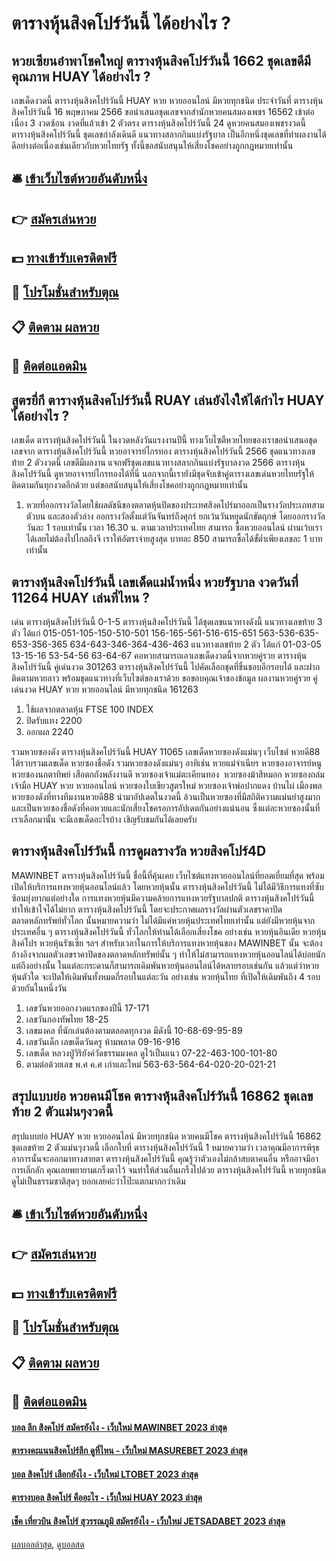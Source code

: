 # ตารางหุ้นสิงคโปร์วันนี้ ได้อย่างไร ?
## หวยเซียนอ๋าพาโชคใหญ่ ตารางหุ้นสิงคโปร์วันนี้ 1662 ชุดเลขดีมีคุณภาพ HUAY ได้อย่างไร ?
เลขเด็ดงวดนี้ ตารางหุ้นสิงคโปร์วันนี้ HUAY หวย หวยออนไลน์ มีหวยทุกชนิด ประจำวันที่ ตารางหุ้นสิงคโปร์วันนี้ 16 พฤษภาคม 2566 ขอนำเสนอชุดเลขจากสำนักหวยคนสมองเพชร 16562 เข้าต่อเนื่อง 3 งวดซ้อน งวดที่แล้วเข้า 2 ตัวตรง ตารางหุ้นสิงคโปร์วันนี้ 24 ดูหวยคนสมองเพชรงวดนี้ ตารางหุ้นสิงคโปร์วันนี้ ชุดเลขกำลังเดินดี แนวทางสลากกินแบ่งรัฐบาล เป็นอีกหนึ่งชุดเลขที่ทำผลงานได้ดีอย่างต่อเนื่องเช่นเดียวกับหวยไทยรัฐ ทั้งนี้ขอสนับสนุนให้เสี่ยงโชคอย่างถูกกฎหมายเท่านั้น

## 🛎 [เข้าเว็บไซต์หวยอันดับหนึ่ง](https://bit.ly/3BG5bNw)
## 👉 [สมัครเล่นหวย](https://bit.ly/3BG5bNw)
## 💵 [ทางเข้ารับเครดิตฟรี](https://bit.ly/3C3mvgS)
## 👑 [โปรโมชั่นสำหรับตุณ](https://bit.ly/3C3mvgS)
## 📋 [ติดตาม ผลหวย](https://bit.ly/3C3mvgS)
## 📱 [ติดต่อแอดมิน](https://bit.ly/3C3mvgS)

## สูตรยี่กี ตารางหุ้นสิงคโปร์วันนี้ RUAY เล่นยังไงให้ได้กำไร HUAY ได้อย่างไร ?
เลขเด็ด ตารางหุ้นสิงคโปร์วันนี้ ในงวดหลังวันแรงงานปีนี้ ทางเว็บไซตืหวยไทยของเราขอนำเสนอชุดเลขจาก ตารางหุ้นสิงคโปร์วันนี้ หวยอาจารย์ไกรทอง ตารางหุ้นสิงคโปร์วันนี้ 2566 ชุดแนวทางเลขท้าย 2 ตัวงวดนี้ เลขดีมีผลงาน แจกฟรีชุดเลขแนวทางสลากกินแบ่งรัฐบาลงวด 2566 ตารางหุ้นสิงคโปร์วันนี้ ดูหวยอาจารย์ไกรทองได้ที่นี่ นอกจากนี้เรายังมีชุดจับเข้าคู่ตารางเลขเด่นหวยไทยรัฐให้ติดตามกันทุกงวดอีกด้วย แต่ขอสนับสนุนให้เสี่ยงโชคอย่างถูกกฎหมายเท่านั้น
1. หวยที่ออกรางวัลโดยใช้ผลดัชนีของตลาดหุ้นปิดของประเทศสิงคโปร์มาออกเป็นรางวัลประเภทสามตัวบน และสองตัวล่าง ออกรางวัลตั้งแต่วันจันทร์ถึงศุกร์ ยกเว้นวันหยุดนักขัตฤกษ์ โดยออกรางวัลวันละ 1 รอบเท่านั้น เวลา 16.30 น. ตามเวลาประเทศไทย สามารถ ซื้อหวยออนไลน์ ผ่านเว้บเราได้เลยไม่ต้องไปไกลถึงจี เราให้อัตราจ่ายสูงสุด บาทละ 850 สามารถซื้อได้ขั้ต่ำเพียงเลขละ 1 บาทเท่านั้น

## ตารางหุ้นสิงคโปร์วันนี้ เลขเด็ดแม่น้ำหนึ่ง หวยรัฐบาล งวดวันที่ 11264 HUAY เล่นที่ไหน ?
เด่น ตารางหุ้นสิงคโปร์วันนี้ 0-1-5 ตารางหุ้นสิงคโปร์วันนี้ ได้ชุดเลขแนวทางดังนี้
แนวทางเลขท้าย 3 ตัว ได้แก่
015-051-105-150-510-501
156-165-561-516-615-651
563-536-635-653-356-365
634-643-346-364-436-463
แนวทางเลขท้าย 2 ตัว ได้แก่
01-03-05
13-15-16
53-54-56
63-64-67
คอหวยสามารถเอาเลขเด็ดงวดนี้จากหวยคู่รวย ตารางหุ้นสิงคโปร์วันนี้ คู่เด่นงวด 301263 ตารางหุ้นสิงคโปร์วันนี้ ไปคัดเลือกชุดที่ชื่นชอบอีกรอบได้ และฝากติดตามหวยลาว พร้อมชุดแนวทางที่เว็บไซต์ของเราด้วย
ขอขอบคุณเจ้าของข้อมูล
ผลงานหวยคู่รวย คู่เด่นงวด HUAY หวย หวยออนไลน์ มีหวยทุกชนิด 161263
1. ใช้ผลจากตลาดหุ้น FTSE 100 INDEX
2. ปิดรับแทง 2200
3. ออกผล 2240

รวมหวยซองดัง ตารางหุ้นสิงคโปร์วันนี้ HUAY 11065 เลขเด็ดหวยซองดังแม่นๆ เว็บไซต์ หวยดี88 ได้รวบรวมเลขเด็ด หวยซองชื่อดัง รวมหวยซองดังแม่นๆ อาทิเช่น หวยแม่จำเนียร หวยซองอาจารย์หนู หวยซองนกตาทิพย์ เสือตกถังพลังงานดี หวยซองเจ้าแม่ตะเคียนทอง  หวยซองม้าสีหมอก หวยซองถล่มเจ้ามือ HUAY หวย หวยออนไลน์ หวยซองใบเขียวสูตรใหม่ หวยซองเจ้าพ่อปากแดง บ้านไผ่ เมืองพล
หวยซองดังที่ทางทีมงานหวยดี88 นำมาอัปเดตในงวดนี้ ล้วนเป็นหวยซองที่มีสถิติความแม่นยำสูงมาก และเป็นหวยซองชื่อดังที่คอหวยและนักเสี่ยงโชครอการอัปเดตกันอย่างแน่นอน ซึ่งแต่ละหวยซองนั้นที่เราเลือกมานั้น จะมีเลขเด็ดอะไรบ้าง เชิญรับชมกันได้เลยครับ

## ตารางหุ้นสิงคโปร์วันนี้ การดูผลรางวัล หวยสิงคโปร์4D
MAWINBET ตารางหุ้นสิงคโปร์วันนี้ ชื่อนี้ที่คุ้นเคย เว็บไซต์แทงหวยออนไลน์ที่ยอดเยี่ยมที่สุด พร้อมเปิดให้บริการแทงหวยหุ้นออนไลน์แล้ว โดยหวยหุ้นนั้น ตารางหุ้นสิงคโปร์วันนี้ ไม่ได้มีวิธีการแทงที่ซับซ้อนยุ่งยากแต่อย่างใด การแทงหวยหุ้นมีความคล้ายการแทงหวยรัฐบาลปกติ ตารางหุ้นสิงคโปร์วันนี้ ทำให้เข้าใจได้ไม่ยาก ตารางหุ้นสิงคโปร์วันนี้ โดยจะประกาศผลรางวัลผ่านตัวเลขราคาปิดตลาดหลักทรัพย์ทั่วโลก นั้นหมายความว่า ไม่ได้มีแค่หวยหุ้นประเทศไทยเท่านั้น แต่ยังมีหวยหุ้นจากประเทศอื่น ๆ ตารางหุ้นสิงคโปร์วันนี้ ทั่วโลกให้ท่านได้เลือกเสี่ยงโชค อย่างเช่น หวยหุ้นอินเดีย หวยหุ้นสิงค์โปร หวยหุ้นรัซเซีย ฯลฯ
สำหรับเวลาในการให้บริการแทงหวยหุ้นของ MAWINBET นั้น จะต้องอ้างอิงจากผลตัวเลขราคาปิดของตลาดหลักทรัพย์นั้น ๆ ทำให้ไม่สามารถแทงหวยหุ้นออนไลน์ได้บ่อยนัก แต่ถึงอย่างนั้น ในแต่ละกระดานก็สามารถเดิมพันหวยหุ้นออนไลน์ได้หลายรอบเช่นกัน แล้วแต่ว่าหวยหุ้นตัวใด จะเปิดให้เดิมพันทั้งหมดกี่รอบในแต่ละวัน อย่างเช่น หวยหุ้นไทย ที่เปิดให้เดิมพันถึง 4 รอบด้วยกันในหนึ่งวัน
1. เลขวันหวยออกงวดแรกของปีนี้ 17-171
2. เลขวันกองทัพไทย 18-25
3. เลขมงคล ที่นักเล่นต้องตามตลอดทุกงวด มีดังนี้ 10-68-69-95-89
4. เลขวันเด็ก เลขเด็ดวันครู ห้ามพลาด 09-16-916
5. เลขเด็ด หลวงปู่วิริยังค์วัดธรรมมงคล ดูไว้เป็นแนว 07-22-463-100-101-80
6. ตามต่อด้วยเลข พ.ศ ค.ศ เก่าและใหม่ 563-63-564-64-020-20-021-21

## สรุปแบบย่อ หวยคนมีโชค ตารางหุ้นสิงคโปร์วันนี้ 16862 ชุดเลขท้าย 2 ตัวแม่นๆงวดนี้
สรุปแบบย่อ HUAY หวย หวยออนไลน์ มีหวยทุกชนิด หวยคนมีโชค ตารางหุ้นสิงคโปร์วันนี้ 16862 ชุดเลขท้าย 2 ตัวแม่นๆงวดนี้ เลือกใบที่ ตารางหุ้นสิงคโปร์วันนี้ 1 หมายความว่า เวลาคุณมีอาการพิรุธ อาการนั้นจะออกมาทางสายตา ตารางหุ้นสิงคโปร์วันนี้ คุณรู้ว่าตัวเองไม่กล้าสบตาคนอื่น หรืออาจมีอาการเลิ่กลัก คุณเลยพยายามเกร็งตาไว้ จนทำให้ส่วนอื่นเกร็งไปด้วย ตารางหุ้นสิงคโปร์วันนี้ หวยทุกชนิด ดูไม่เป็นธรรมชาติสุดๆ บอกเลยค่ะว่าโป๊ะแตกมากกว่าเดิม

## 🛎 [เข้าเว็บไซต์หวยอันดับหนึ่ง](https://bit.ly/3BG5bNw)
## 👉 [สมัครเล่นหวย](https://bit.ly/3BG5bNw)
## 💵 [ทางเข้ารับเครดิตฟรี](https://bit.ly/3C3mvgS)
## 👑 [โปรโมชั่นสำหรับตุณ](https://bit.ly/3C3mvgS)
## 📋 [ติดตาม ผลหวย](https://bit.ly/3C3mvgS)
## 📱 [ติดต่อแอดมิน](https://bit.ly/3C3mvgS)

#### [บอล ลีก สิงคโปร์ สมัครยังไง - เว็บใหม่ MAWINBET 2023 ล่าสุด](https://atom.io/themes/บอล%20ลีก%20สิงคโปร์%20สมัครยังไง%20-%20เว็บใหม่%20mawinbet%202023%20ล่าสุด)
#### [ตารางคะแนนสิงคโปร์ลีก ดูที่ไหน - เว็บใหม่ MASUREBET 2023 ล่าสุด](https://atom.io/themes/ตารางคะแนนสิงคโปร์ลีก%20ดูที่ไหน%20-%20เว็บใหม่%20masurebet%202023%20ล่าสุด)
#### [บอล สิงคโปร์ เลือกยังไง - เว็บใหม่ LTOBET 2023 ล่าสุด](https://atom.io/themes/บอล%20สิงคโปร์%20เลือกยังไง%20-%20เว็บใหม่%20ltobet%202023%20ล่าสุด)
#### [ตารางบอล สิงคโปร์ คืออะไร - เว็บใหม่ HUAY 2023 ล่าสุด](https://atom.io/themes/ตารางบอล%20สิงคโปร์%20คืออะไร%20-%20เว็บใหม่%20huay%202023%20ล่าสุด)
#### [เช็ค เที่ยวบิน สิงคโปร์ สุวรรณภูมิ สมัครยังไง - เว็บใหม่ JETSADABET 2023 ล่าสุด](https://atom.io/themes/เช็ค%20เที่ยวบิน%20สิงคโปร์%20สุวรรณภูมิ%20สมัครยังไง%20-%20เว็บใหม่%20jetsadabet%202023%20ล่าสุด)

[ผลบอลล่าสุด](https://siamsport.tv "ผลบอลล่าสุด"), [ดูบอลสด](https://siamsport.tv/ดูบอลสด "ดูบอลสด")